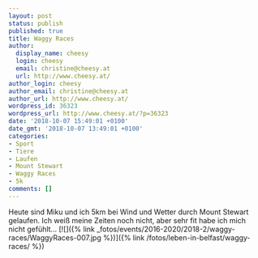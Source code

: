 ```yaml
---
layout: post
status: publish
published: true
title: Waggy Races
author:
  display_name: cheesy
  login: cheesy
  email: christine@cheesy.at
  url: http://www.cheesy.at/
author_login: cheesy
author_email: christine@cheesy.at
author_url: http://www.cheesy.at/
wordpress_id: 36323
wordpress_url: http://www.cheesy.at/?p=36323
date: '2018-10-07 15:49:01 +0100'
date_gmt: '2018-10-07 13:49:01 +0100'
categories:
- Sport
- Tiere
- Laufen
- Mount Stewart
- Waggy Races
- 5k
comments: []
---
```

Heute sind Miku und ich 5km bei Wind und Wetter durch Mount Stewart gelaufen. Ich weiß meine Zeiten noch nicht, aber sehr fit habe ich mich nicht gefühlt...
[![]({% link _fotos/events/2016-2020/2018-2/waggy-races/WaggyRaces-007.jpg %})]({% link /fotos/leben-in-belfast/waggy-races/ %})
